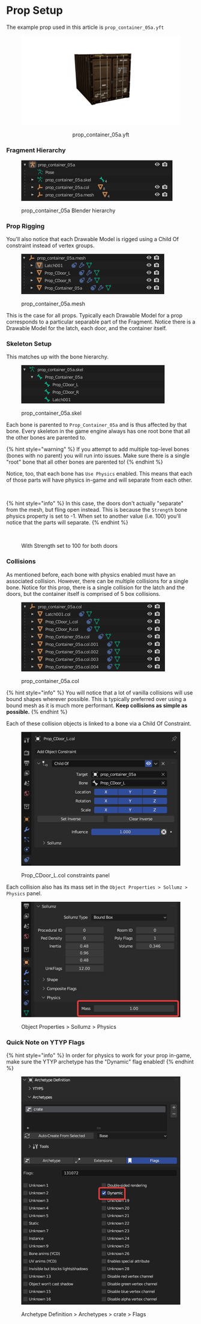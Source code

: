# Prop Setup

The example prop used in this article is `prop_container_05a.yft`

<div align="center">

<figure><img src="../../.gitbook/assets/container.png" alt=""><figcaption><p>prop_container_05a.yft</p></figcaption></figure>

</div>

### Fragment Hierarchy

<div align="left">

<figure><img src="../../.gitbook/assets/image (12).png" alt=""><figcaption><p>prop_container_05a Blender hierarchy</p></figcaption></figure>

</div>

### Prop Rigging

You'll also notice that each Drawable Model is rigged using a Child Of constraint instead of vertex groups.

<div align="left">

<figure><img src="../../.gitbook/assets/image (13).png" alt=""><figcaption><p>prop_container_05a.mesh</p></figcaption></figure>

</div>

This is the case for all props. Typically each Drawable Model for a prop corresponds to a particular separable part of the Fragment. Notice there is a Drawable Model for the latch, each door, and the container itself.

### Skeleton Setup

This matches up with the bone hierarchy.

<div align="left">

<figure><img src="../../.gitbook/assets/image (14).png" alt=""><figcaption><p>prop_container_05a.skel</p></figcaption></figure>

</div>

Each bone is parented to `Prop_Container_05a` and is thus affected by that bone. Every skeleton in the game engine always has one root bone that all the other bones are parented to.

{% hint style="warning" %}
If you attempt to add multiple top-level bones (bones with no parent) you will run into issues. Make sure there is a single "root" bone that all other bones are parented to!
{% endhint %}

Notice, too, that each bone has `Use Physics` enabled. This means that each of those parts will have physics in-game and will separate from each other.&#x20;

<div align="left">

<figure><img src="../../.gitbook/assets/FiveM_b2944_GTAProcess_MSwcZ3DRUE.gif" alt=""><figcaption></figcaption></figure>

</div>

{% hint style="info" %}
In this case, the doors don't actually "separate" from the mesh, but fling open instead. This is because the `Strength` bone physics property is set to -1. When set to another value (i.e. 100) you'll notice that the parts will separate.
{% endhint %}

<div align="left">

<figure><img src="../../.gitbook/assets/FiveM_b2944_GTAProcess_tiAgH2YNzr.gif" alt=""><figcaption><p>With Strength set to 100 for both doors</p></figcaption></figure>

</div>

### Collisions

As mentioned before, each bone with physics enabled must have an associated collision. However, there can be multiple collisions for a single bone. Notice for this prop, there is a single collision for the latch and the doors, but the container itself is comprised of 5 box collisions.

<div align="left">

<figure><img src="../../.gitbook/assets/image (15).png" alt=""><figcaption><p>prop_container_05a.col</p></figcaption></figure>

</div>

{% hint style="info" %}
You will notice that a lot of vanilla collisions will use bound shapes wherever possible. This is typically preferred over using a bound mesh as it is much more performant. **Keep collisions as simple as possible.**
{% endhint %}

Each of these collision objects is linked to a bone via a Child Of Constraint.

<div align="left">

<figure><img src="../../.gitbook/assets/image (16).png" alt=""><figcaption><p>Prop_CDoor_L.col constraints panel</p></figcaption></figure>

</div>

Each collision also has its mass set in the `Object Properties > Sollumz > Physics` panel.

<div align="left">

<figure><img src="../../.gitbook/assets/image (17).png" alt=""><figcaption><p>Object Properties > Sollumz > Physics</p></figcaption></figure>

</div>

### Quick Note on YTYP Flags

{% hint style="info" %}
In order for physics to work for your prop in-game, make sure the YTYP archetype has the "Dynamic" flag enabled!
{% endhint %}

<div align="left">

<figure><img src="../../.gitbook/assets/image (31).png" alt=""><figcaption><p>Archetype Definition > Archetypes > crate > Flags</p></figcaption></figure>

</div>
